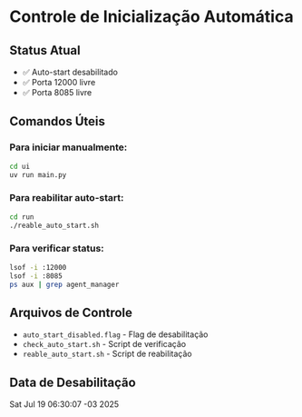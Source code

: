 # Controle de Inicialização Automática

## Status Atual
- ✅ Auto-start desabilitado
- ✅ Porta 12000 livre
- ✅ Porta 8085 livre

## Comandos Úteis

### Para iniciar manualmente:
```bash
cd ui
uv run main.py
```

### Para reabilitar auto-start:
```bash
cd run
./reable_auto_start.sh
```

### Para verificar status:
```bash
lsof -i :12000
lsof -i :8085
ps aux | grep agent_manager
```

## Arquivos de Controle
- `auto_start_disabled.flag` - Flag de desabilitação
- `check_auto_start.sh` - Script de verificação
- `reable_auto_start.sh` - Script de reabilitação

## Data de Desabilitação
Sat Jul 19 06:30:07 -03 2025
